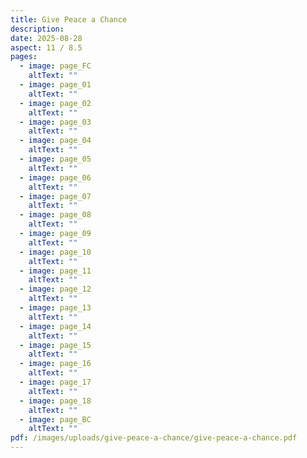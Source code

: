 ```yaml
---
title: Give Peace a Chance
description:
date: 2025-08-28
aspect: 11 / 8.5
pages:
  - image: page_FC
    altText: ""
  - image: page_01
    altText: ""
  - image: page_02
    altText: ""
  - image: page_03
    altText: ""
  - image: page_04
    altText: ""
  - image: page_05
    altText: ""
  - image: page_06
    altText: ""
  - image: page_07
    altText: ""
  - image: page_08
    altText: ""
  - image: page_09
    altText: ""
  - image: page_10
    altText: ""
  - image: page_11
    altText: ""
  - image: page_12
    altText: ""
  - image: page_13
    altText: ""
  - image: page_14
    altText: ""
  - image: page_15
    altText: ""
  - image: page_16
    altText: ""
  - image: page_17
    altText: ""
  - image: page_18
    altText: ""
  - image: page_BC
    altText: ""
pdf: /images/uploads/give-peace-a-chance/give-peace-a-chance.pdf
---
```

